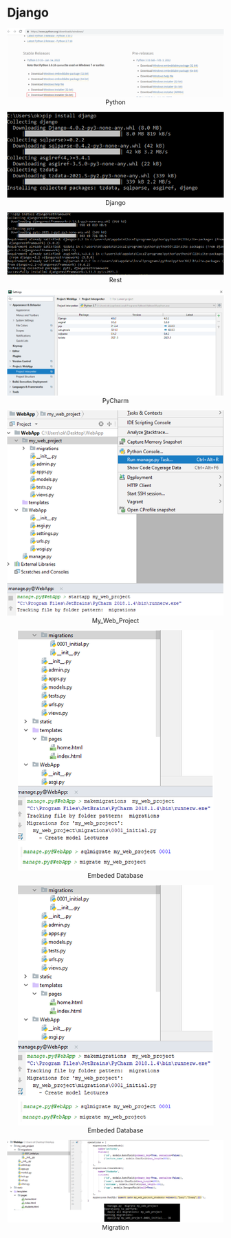 # Django 

<p align="center">
  <img  src="https://github.com/okansungur/django/blob/main/img/python.png"><br/>
  Python
</p>

<p align="center">
  <img  src="https://github.com/okansungur/django/blob/main/img/django.png"><br/>
  Django
</p>


<p align="center">
  <img  src="https://github.com/okansungur/django/blob/main/img/djangorest.png"><br/>
  Rest
</p>



<p align="center">
  <img  src="https://github.com/okansungur/django/blob/main/img/project1.png"><br/>
  PyCharm
</p>

<p align="center">
  <img  src="https://github.com/okansungur/django/blob/main/img/createmy_web_proj.png"><br/>
  My_Web_Project
</p>

<p align="center">
  <img  src="https://github.com/okansungur/django/blob/main/img/database.png"><br/>
  Embeded Database
</p>


<p align="center">
  <img  src="https://github.com/okansungur/django/blob/main/img/database.png"><br/>
  Embeded Database
</p>


<p align="center">
  <img  src="https://github.com/okansungur/django/blob/main/img/django3.png"><br/>
  Migration
</p>

